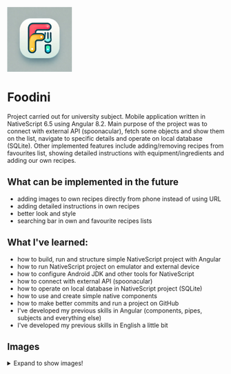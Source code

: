 <img  width="150" height="150" src="readme/icon.png" alt="Foodini icon">

# Foodini

Project carried out for university subject. Mobile application written in NativeScript 6.5 using Angular 8.2. Main purpose of the project was to connect with external API (spoonacular), fetch some objects and show them on the list, navigate to specific details and operate on local database (SQLite). Other implemented features include adding/removing recipes from favourites list, showing detailed instructions with equipment/ingredients and adding our own recipes.

## What can be implemented in the future

- adding images to own recipes directly from phone instead of using URL
- adding detailed instructions in own recipes
- better look and style
- searching bar in own and favourite recipes lists

## What I've learned:

- how to build, run and structure simple NativeScript project with Angular
- how to run NativeScript project on emulator and external device
- how to configure Android JDK and other tools for NativeScript
- how to connect with external API (spoonacular)
- how to operate on local database in NativeScript project (SQLite)
- how to use and create simple native components
- how to make better commits and run a project on GitHub
- I've developed my previous skills in Angular (components, pipes, subjects and everything else)
- I've developed my previous skills in English a little bit

## Images
<details>
<summary>
  Expand to show images!
</summary>
  <img src="readme/1%20-%20recipes list.png" width="400px" /> <br />
  <img src="readme/2%20-%20recipes list indicator.png" width="400px" /> <br />
  <img src="readme/3%20-%20recipes results.png" width="400px" /> <br />
  <img src="readme/4%20-%20recipes results pagination.png" width="400px" /> <br />
  <img src="readme/5%20-%20recipes results.png" width="400px" /> <br />
  <img src="readme/6%20-%20own recipes list.png" width="400px" /> <br />
  <img src="readme/7%20-%20adding own recipe.png" width="400px "/> <br />
  <img src="readme/8%20-%20new own recipe.png" width="400px" /> <br />
  <img src="readme/9%20-%20own recipe details.png" width="400px" /> <br />
  <img src="readme/10%20-%20own recipe summary.png" width="400px" /> <br />
  <img src="readme/11%20-%20adding to favourites.png" width="400px" /> <br />
  <img src="readme/12%20-%20favourites recipes list.png" width="400px" /> <br />
  <img src="readme/13%20-%20recipe details.png" width="400px" /> <br />
  <img src="readme/14%20-%20recipe summary.png" width="400px" /> <br />
  <img src="readme/15%20-%20recipe summary.png" width="400px" /> <br />
  <img src="readme/16%20-%20recipe instructions.png" width="400px" /> <br />
  <img src="readme/17%20-%20recipe instructions.png" width="400px" /> <br />
  <img src="readme/18%20-%20recipe instructions.png" width="400px" /> <br />
  <img src="readme/19%20-%20recipe instructions.png" width="400px" />
</details>
